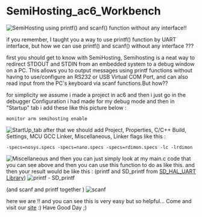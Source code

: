 # SemiHosting_ac6_Workbench

![SemiHosting](https://github.com/sinadarvi/SemiHosting_ac6_Workbench/blob/master/semihosting_Slider.jpg)
using printf() and scanf() function without any interface!!


if you remember, I taught you a way to use printf() function by UART interface, but how we can use printf() and scanf() without any interface ???

first you should get to know with SemiHosting, Semihosting is a neat way to redirect STDOUT and STDIN from an embedded system to a debug window on a PC. This allows you to output messages using printf functions without having to use/configure an RS232 or USB Virtual COM Port, and can also read input from the PC's keyboard via scanf functions.But how??

for simplicity we assume i made a project in ac6 and then i just go in the debugger Configuration i had made for my debug mode and then in "Startup" tab i add these like this picture below :

    monitor arm semihosting enable

![StartUp_tab](https://github.com/sinadarvi/SemiHosting_ac6_Workbench/blob/master/semihosting_startup_tab.jpg)
after that we should add Project, Properties, C/C++ Build, Settings, MCU GCC Linker, Miscellaneous, Linker flags like this : 

    -specs=nosys.specs -specs=nano.specs -specs=rdimon.specs -lc -lrdimon

![Miscellaneous](https://github.com/sinadarvi/SemiHosting_ac6_Workbench/blob/master/semihosting_ms.jpg)
and then you can just simply look at my main.c code that you can see above and then you can use this function to do as like this.
and then your result would be like this :
(printf and SD_printf from [SD_HAL_UART Library](https://github.com/sinadarvi/SD_HAL_UART))
![printf - SD_printf](https://github.com/sinadarvi/SemiHosting_ac6_Workbench/blob/master/semihosting_printf.jpg)

(and scanf and printf together )
![scanf](https://github.com/sinadarvi/SemiHosting_ac6_Workbench/blob/master/semihosting_scanf.jpg)

here we are !! and you can see this is very easy but so helpful...
Come and visit our [site](http://www.r2t.ir/) :)
Have Good Day ;)
